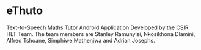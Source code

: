# eThuto
Text-to-Speech Maths Tutor Android Application Developed by the CSIR HLT Team. The team members are Stanley Ramunyisi, Nkosikhona Dlamini, Alfred Tshoane, Simphiwe Mathenjwa and Adrian Josephs.
